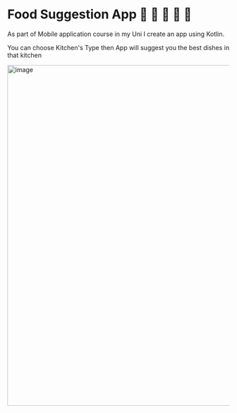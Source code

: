 # Food Suggestion App :avocado: :potato: :garlic: :spaghetti: :cookie:
 
 As part of Mobile application course in my Uni I create an app using Kotlin.
 
 You can choose Kitchen's Type then App will suggest you the best dishes in that kitchen 

 <img width="772" alt="image" src="https://user-images.githubusercontent.com/94618324/225954683-f42a9992-3208-4648-88c0-9d862aa1b8be.png">
